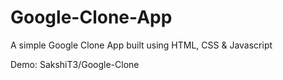 # Google-Clone-App
A simple Google Clone App built using HTML, CSS & Javascript

Demo: SakshiT3/Google-Clone



